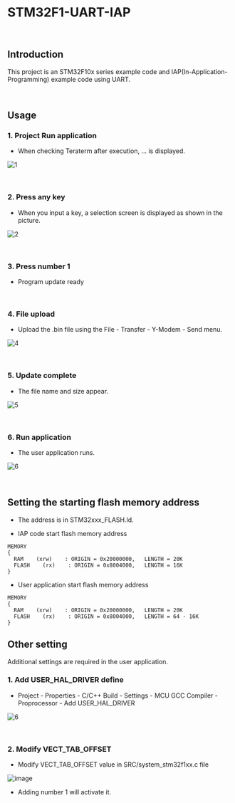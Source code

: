 # STM32F1-UART-IAP

<br>

## Introduction
This project is an STM32F10x series example code and IAP(In-Application-Programming) example code using UART.

<br>

## Usage

### 1. Project Run application
- When checking Teraterm after execution, ... is displayed.

![1](https://github.com/user-attachments/assets/a8f33385-71d9-461f-ab1c-1c225ada4943)

<br>

### 2. Press any key
- When you input a key, a selection screen is displayed as shown in the picture.

![2](https://github.com/user-attachments/assets/8fe1408a-fdf2-4ba8-9873-10b94718d240)

<br>

### 3. Press number 1
- Program update ready

<br>

### 4. File upload
- Upload the .bin file using the File - Transfer - Y-Modem - Send menu.

![4](https://github.com/user-attachments/assets/fafcb569-9612-41da-bba7-e8a8e56cdde7)

<br>

### 5. Update complete
- The file name and size appear.

![5](https://github.com/user-attachments/assets/a8199813-0838-4c83-86e5-6f330b994700)

<br>

### 6. Run application
- The user application runs.

![6](https://github.com/user-attachments/assets/72f1bda5-8fc0-4333-b61c-98d2801ddc64)

<br>

## Setting the starting flash memory address
- The address is in STM32xxx_FLASH.ld.

- IAP code start flash memory address
```
MEMORY
{
  RAM    (xrw)    : ORIGIN = 0x20000000,   LENGTH = 20K
  FLASH    (rx)    : ORIGIN = 0x8004000,   LENGTH = 16K
}
```

- User application start flash memory address
```
MEMORY
{
  RAM    (xrw)    : ORIGIN = 0x20000000,   LENGTH = 20K
  FLASH    (rx)    : ORIGIN = 0x8004000,   LENGTH = 64 - 16K
}
```

## Other setting
Additional settings are required in the user application.

### 1. Add USER_HAL_DRIVER define
- Project - Properties - C/C++ Build - Settings - MCU GCC Compiler - Proprocessor - Add USER_HAL_DRIVER

![6](https://github.com/user-attachments/assets/30896f1f-ba7c-4c98-91fc-61a926a8f75c)

<br>

### 2. Modify VECT_TAB_OFFSET
- Modify VECT_TAB_OFFSET value in SRC/system_stm32f1xx.c file

![image](https://github.com/user-attachments/assets/028d0bd8-67cb-4ebc-b0f5-4778fa431c86)

- Adding number 1 will activate it.
